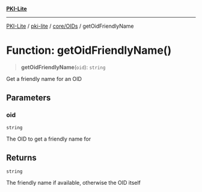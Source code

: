 [**PKI-Lite**](../../../../README.md)

---

[PKI-Lite](../../../../README.md) / [pki-lite](../../../README.md) / [core/OIDs](../README.md) / getOidFriendlyName

# Function: getOidFriendlyName()

> **getOidFriendlyName**(`oid`): `string`

Get a friendly name for an OID

## Parameters

### oid

`string`

The OID to get a friendly name for

## Returns

`string`

The friendly name if available, otherwise the OID itself
